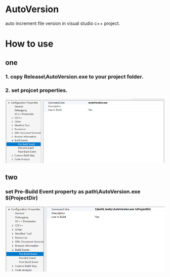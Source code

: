 # AutoVersion
auto increment file version   in visual studio c++ project.

# How to use

## one
### 1. copy Release\AutoVersion.exe to your project folder.

### 2. set projcet properties.
![](https://github.com/ZhanLang/resource/blob/master/img/autoversion.jpg)


## two
### set Pre-Build Event property as path\AutoVersion.exe $(ProjectDir)
![](https://github.com/ZhanLang/resource/blob/master/img/atuoversion1.png)
